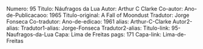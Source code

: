 Numero: 95
Titulo: Náufragos da Lua
Autor: Arthur C Clarke
Co-autor: 
Ano-de-Publicacaoo: 1965
Titulo-original: A Fall of Moondust
Tradutor: Jorge Fonseca
Co-tradutor: 
Ano-de-edicao: 1961
alias: Arthur-C-Clarke
Autor2-alias: 
Tradutor1-alias: Jorge-Fonseca
Tradutor2-alias: 
Titulo-link: 95-Naufragos-da-Lua
Capa: Lima de Freitas
pags: 171
Capa-link: Lima-de-Freitas